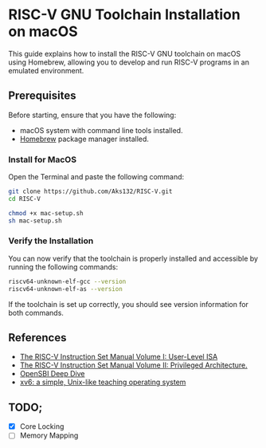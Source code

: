 # RISC-V GNU Toolchain Installation on macOS

This guide explains how to install the RISC-V GNU toolchain on macOS using Homebrew, allowing you to develop and run RISC-V programs in an emulated environment.

## Prerequisites

Before starting, ensure that you have the following:

- macOS system with command line tools installed.
- [Homebrew](https://brew.sh) package manager installed.

### Install for MacOS
Open the Terminal and paste the following command:

```bash
git clone https://github.com/Aks132/RISC-V.git
cd RISC-V
```
```bash
chmod +x mac-setup.sh
sh mac-setup.sh
```


### Verify the Installation

You can now verify that the toolchain is properly installed and accessible by running the following commands:

```bash
riscv64-unknown-elf-gcc --version
riscv64-unknown-elf-as --version
```

If the toolchain is set up correctly, you should see version information for both commands.

## References
- [The RISC-V Instruction Set Manual Volume I: User-Level ISA ](https://riscv.org/wp-content/uploads/2017/05/riscv-spec-v2.2.pdf)
- [The RISC-V Instruction Set Manual Volume II: Privileged Architecture. ](https://riscv.org/wp-content/uploads/2017/05/riscv-privileged-v1.10.pdf)
- [OpenSBI Deep Dive](https://riscv.org/wp-content/uploads/2019/06/13.30-RISCV_OpenSBI_Deep_Dive_v5.pdf)
- [xv6: a simple, Unix-like teaching operating system](https://pdos.csail.mit.edu/6.828/2022/xv6/book-riscv-rev3.pdf)


## TODO;
- [x] Core Locking
- [ ] Memory Mapping
